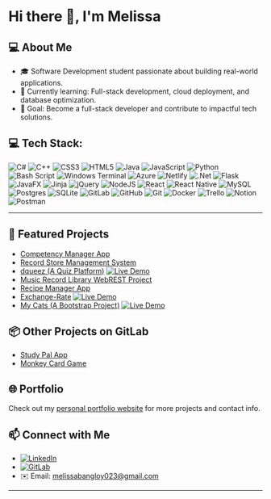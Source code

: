 # Hi there 👋, I'm Melissa

## 💻 About Me
- 🎓 Software Development student passionate about building real-world applications.
- 🌱 Currently learning: Full-stack development, cloud deployment, and database optimization.
- 🎯 Goal: Become a full-stack developer and contribute to impactful tech solutions.

##   💻 Tech Stack:
![C#](https://img.shields.io/badge/c%23-%23239120.svg?style=for-the-badge&logo=csharp&logoColor=white) ![C++](https://img.shields.io/badge/c++-%2300599C.svg?style=for-the-badge&logo=c%2B%2B&logoColor=white) ![CSS3](https://img.shields.io/badge/css3-%231572B6.svg?style=for-the-badge&logo=css3&logoColor=white) ![HTML5](https://img.shields.io/badge/html5-%23E34F26.svg?style=for-the-badge&logo=html5&logoColor=white) ![Java](https://img.shields.io/badge/java-%23ED8B00.svg?style=for-the-badge&logo=openjdk&logoColor=white) ![JavaScript](https://img.shields.io/badge/javascript-%23323330.svg?style=for-the-badge&logo=javascript&logoColor=%23F7DF1E) ![Python](https://img.shields.io/badge/python-3670A0?style=for-the-badge&logo=python&logoColor=ffdd54) ![Bash Script](https://img.shields.io/badge/bash_script-%23121011.svg?style=for-the-badge&logo=gnu-bash&logoColor=white) ![Windows Terminal](https://img.shields.io/badge/Windows%20Terminal-%234D4D4D.svg?style=for-the-badge&logo=windows-terminal&logoColor=white) ![Azure](https://img.shields.io/badge/azure-%230072C6.svg?style=for-the-badge&logo=microsoftazure&logoColor=white) ![Netlify](https://img.shields.io/badge/netlify-%23000000.svg?style=for-the-badge&logo=netlify&logoColor=#00C7B7) ![.Net](https://img.shields.io/badge/.NET-5C2D91?style=for-the-badge&logo=.net&logoColor=white) ![Flask](https://img.shields.io/badge/flask-%23000.svg?style=for-the-badge&logo=flask&logoColor=white) ![JavaFX](https://img.shields.io/badge/javafx-%23FF0000.svg?style=for-the-badge&logo=javafx&logoColor=white) ![Jinja](https://img.shields.io/badge/jinja-white.svg?style=for-the-badge&logo=jinja&logoColor=black) ![jQuery](https://img.shields.io/badge/jquery-%230769AD.svg?style=for-the-badge&logo=jquery&logoColor=white) ![NodeJS](https://img.shields.io/badge/node.js-6DA55F?style=for-the-badge&logo=node.js&logoColor=white) ![React](https://img.shields.io/badge/react-%2320232a.svg?style=for-the-badge&logo=react&logoColor=%2361DAFB) ![React Native](https://img.shields.io/badge/react_native-%2320232a.svg?style=for-the-badge&logo=react&logoColor=%2361DAFB) ![MySQL](https://img.shields.io/badge/mysql-4479A1.svg?style=for-the-badge&logo=mysql&logoColor=white) ![Postgres](https://img.shields.io/badge/postgres-%23316192.svg?style=for-the-badge&logo=postgresql&logoColor=white) ![SQLite](https://img.shields.io/badge/sqlite-%2307405e.svg?style=for-the-badge&logo=sqlite&logoColor=white) ![GitLab](https://img.shields.io/badge/gitlab-%23181717.svg?style=for-the-badge&logo=gitlab&logoColor=white) ![GitHub](https://img.shields.io/badge/github-%23121011.svg?style=for-the-badge&logo=github&logoColor=white) ![Git](https://img.shields.io/badge/git-%23F05033.svg?style=for-the-badge&logo=git&logoColor=white) ![Docker](https://img.shields.io/badge/docker-%230db7ed.svg?style=for-the-badge&logo=docker&logoColor=white) ![Trello](https://img.shields.io/badge/Trello-%23026AA7.svg?style=for-the-badge&logo=Trello&logoColor=white) ![Notion](https://img.shields.io/badge/Notion-%23000000.svg?style=for-the-badge&logo=notion&logoColor=white) ![Postman](https://img.shields.io/badge/Postman-FF6C37?style=for-the-badge&logo=postman&logoColor=white)


---


## 🚀 Featured Projects
- [Competency Manager App](https://github.com/melissa0987/CompetencyManagerApp)
- [Record Store Management System](https://github.com/melissa0987/RecordStoreManagementSystem)
- [dqueez (A Quiz Platform)](https://github.com/alexkh/dqueez) [![Live Demo](https://img.shields.io/badge/Live-Demo-blue?style=for-the-badge)](https://dqueez.com/)
- [Music Record Library WebREST Project](https://github.com/melissa0987/MusicRecordLibraryWebRESTProject)
- [Recipe Manager App](https://github.com/melissa0987/recipeManager)
- [Exchange-Rate](https://github.com/melissa0987/exchange-rate) [![Live Demo](https://img.shields.io/badge/Live-Demo-blue?style=for-the-badge)](https://melissa0987.github.io/exchange-rate/)
- [My Cats (A Bootstrap Project)](https://github.com/melissa0987/my-cats-bootstrap) [![Live Demo](https://img.shields.io/badge/Live-Demo-blue?style=for-the-badge)](https://melissa0987.github.io/my-cats-bootstrap/)

## 📦 Other Projects on GitLab
- [Study Pal App](https://gitlab.com/monica-dimitrova/410project)
- [Monkey Card Game](https://gitlab.com/melissa_louise/winter2022projectmonkeycardgame)

## 🌐 Portfolio

Check out my [personal portfolio website](https://melissa0987.github.io/portfolio/) for more projects and contact info.

## 📫 Connect with Me
- [![LinkedIn](https://img.shields.io/badge/LinkedIn-0077B5?style=for-the-badge&logo=linkedin&logoColor=white)](https://www.linkedin.com/in/melissa-bangloy023/)
- [![GitLab](https://img.shields.io/badge/GitLab-FC6D26?style=for-the-badge&logo=gitlab&logoColor=white)](https://gitlab.com/melissa_louise)
- ✉️ Email: melissabangloy023@gmail.com

---


